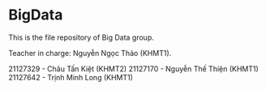 # BigData

This is the file repository of Big Data group.

Teacher in charge: Nguyễn Ngọc Thảo (KHMT1).

21127329 - Châu Tấn Kiệt (KHMT2)
21127170 - Nguyễn Thế Thiện (KHMT1)
21127642 - Trịnh Minh Long (KHMT1)
